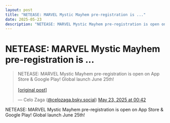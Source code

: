 ```yaml
---
layout: post
title: "NETEASE: MARVEL Mystic Mayhem pre-registration is ..."
date: 2025-05-23
description: "NETEASE: MARVEL Mystic Mayhem pre-registration is open on App Store & Google Play! Global launch June 25th!"
---
```


<h1 class="bluesky-post-title">NETEASE: MARVEL Mystic Mayhem pre-registration is ...</h1>

<blockquote class="bluesky-embed" data-bluesky-uri="at://did:plc:lmh6rennptq77inaztnovw4b/app.bsky.feed.post/3lpsfkovlnr2n" data-bluesky-embed-color-mode="system">
<p lang="">NETEASE: MARVEL Mystic Mayhem pre-registration is open on App Store & Google Play! Global launch June 25th!<br><br><a href="https://bsky.app/profile/celozaga.bsky.social/post/3lpsfkovlnr2n">[original post]</a></p>
&mdash; Celo Zaga (<a href="https://bsky.app/profile/did:plc:lmh6rennptq77inaztnovw4b?ref_src=embed">@celozaga.bsky.social</a>) <a href="https://bsky.app/profile/celozaga.bsky.social/post/3lpsfkovlnr2n?ref_src=embed">May 23, 2025 at 00:42</a>
</blockquote>
<script async src="https://embed.bsky.app/static/embed.js" charset="utf-8"></script>

<p class="bluesky-post-description">NETEASE: MARVEL Mystic Mayhem pre-registration is open on App Store & Google Play! Global launch June 25th!</p>
